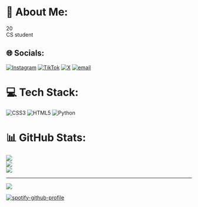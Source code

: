 # 💫 About Me:
20<br>CS student


## 🌐 Socials:
[![Instagram](https://img.shields.io/badge/Instagram-%23E4405F.svg?logo=Instagram&logoColor=white)](https://instagram.com/retraayone) [![TikTok](https://img.shields.io/badge/TikTok-%23000000.svg?logo=TikTok&logoColor=white)](https://tiktok.com/@retraayone) [![X](https://img.shields.io/badge/X-black.svg?logo=X&logoColor=white)](https://x.com/retraayone) [![email](https://img.shields.io/badge/Email-D14836?logo=gmail&logoColor=white)](mailto:retrobidness@gmail.com) 

# 💻 Tech Stack:
![CSS3](https://img.shields.io/badge/css3-%231572B6.svg?style=for-the-badge&logo=css3&logoColor=white) ![HTML5](https://img.shields.io/badge/html5-%23E34F26.svg?style=for-the-badge&logo=html5&logoColor=white) ![Python](https://img.shields.io/badge/python-3670A0?style=for-the-badge&logo=python&logoColor=ffdd54)
# 📊 GitHub Stats:
![](https://github-readme-stats.vercel.app/api?username=Retraayone&theme=dark&hide_border=false&include_all_commits=false&count_private=false)<br/>
![](https://github-readme-streak-stats.herokuapp.com/?user=Retraayone&theme=dark&hide_border=false)<br/>
![](https://github-readme-stats.vercel.app/api/top-langs/?username=Retraayone&theme=dark&hide_border=false&include_all_commits=false&count_private=false&layout=compact)

---
[![](https://visitcount.itsvg.in/api?id=Retraayone&icon=0&color=0)](https://visitcount.itsvg.in)


[![spotify-github-profile](https://spotify-github-profile.kittinanx.com/api/view?uid=31jfqk5p223golwzm7qmdmtpfvda&cover_image=true&theme=default&show_offline=false&background_color=121212&interchange=false)](https://github.com/kittinan/spotify-github-profile)
<!-- Proudly created with GPRM ( https://gprm.itsvg.in ) -->
